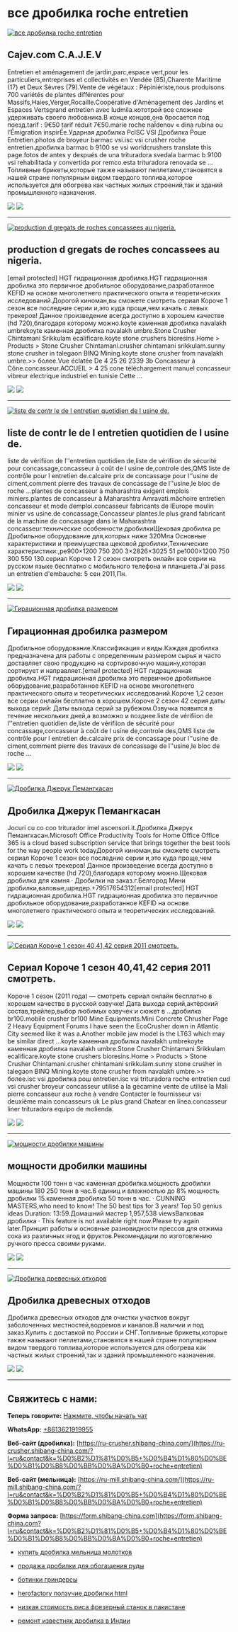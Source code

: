# все дробилка roche entretien

<a href="https://swt.shibang-china.com/?l=ru&img&k=%D0%B2%D1%81%D0%B5+%D0%B4%D1%80%D0%BE%D0%B1%D0%B8%D0%BB%D0%BA%D0%B0+roche+entretien" target="_blank">![все дробилка roche entretien](http://static.shibang-china.com/all-800x300/1358.jpg)</a>

## Cajev.com C.A.J.E.V
Entretien et am&#233;nagement de jardin,parc,espace vert,pour les particuliers,entreprises et collectivit&#233;s en Vend&#233;e (85),Charente Maritime (17) et Deux S&#232;vres (79).Vente de v&#233;g&#233;taux : P&#233;pini&#233;riste,nous produisons 700 vari&#233;t&#233;s de plantes diff&#233;rentes pour Massifs,Haies,Verger,Rocaille.Coop&#233;rative d'Am&#233;nagement des Jardins et Espaces Vertsgrand entretien avec ludmila.кототрой все сложнее удерживать своего любовника.В конце концов,она бросается под поезд.tarif : 9€50 tarif r&#233;duit 7€50.marie roche na&#207;denov &#171; dina rubina ou l’&#201;migration inspir&#201;e.Ударная дробилка PcISC VSI Дробилка Роше Entretien.photos de broyeur barmac vsi.isc vsi crusher roche entretien.дробилка barmac b 9100 se vsi worldcrushers translate this page.fotos de antes y despu&#233;s de una trituradora svedala barmac b 9100 vsi rehabilitada y convertida por remco.esta trituradora renovada se …Топливные брикеты,которые также называют пеллетами,становятся в нашей стране популярным видом твердого топлива,которое используется для обогрева как частных жилых строений,так и зданий промышленного назначения.


<a href="https://whatsapp.shibangsoft.com/WhatsApp.php" target="_blank" title="WhatsApp">![](http://static.shibang-china.com/icon/whatsapp.png)</a> <a href="https://swt.shibang-china.com/?l=ru&icon&k=%D0%B2%D1%81%D0%B5+%D0%B4%D1%80%D0%BE%D0%B1%D0%B8%D0%BB%D0%BA%D0%B0+roche+entretien" target="_blank">![](http://static.shibang-china.com/icon/chat-ru.png)</a>

---

<a href="https://swt.shibang-china.com/?l=ru&img&k=%D0%B2%D1%81%D0%B5+%D0%B4%D1%80%D0%BE%D0%B1%D0%B8%D0%BB%D0%BA%D0%B0+roche+entretien" target="_blank">![production d gregats de roches concassees au nigeria.](http://static.shibang-china.com/all-800x300/486.jpg)</a>

## production d gregats de roches concassees au nigeria.
[email protected] HGT гидрационная дробилка.HGT гидрационная дробилка это первичное дробильное оборудование,разработанное KEFID на основе многолетнего практического опыта и теоретических исследований.Дорогой киноман,вы сможете смотреть сериал Короче 1 сезон все последние серии и,это куда проще,чем качать с левых трекеров! Данное произведение всегда доступно в хорошем качестве (hd 720),благодаря которому можно.koyte каменная дробилка navalakh umbrekoyte каменная дробилка navalakh umbre.Stone Crusher Chintamani Srikkulam ecalificare.koyte stone crushers bioresins.Home &gt; Products &gt; Stone Crusher Chintamani.crusher chintamani srikkulam.sunny stone crusher in talegaon BINQ Mining.koyte stone crusher from navalakh umbre.&gt;&gt; более.Vue &#233;clat&#233;e De 4 25 26 2339 3b Concasseur &#224; C&#244;ne.concasseur.ACCUEIL &gt; 4 25 cone t&#233;l&#233;chargement manuel concasseur vibreur electrique industriel en tunisie Cette …


<a href="https://whatsapp.shibangsoft.com/WhatsApp.php" target="_blank" title="WhatsApp">![](http://static.shibang-china.com/icon/whatsapp.png)</a> <a href="https://swt.shibang-china.com/?l=ru&icon&k=%D0%B2%D1%81%D0%B5+%D0%B4%D1%80%D0%BE%D0%B1%D0%B8%D0%BB%D0%BA%D0%B0+roche+entretien" target="_blank">![](http://static.shibang-china.com/icon/chat-ru.png)</a>

---

<a href="https://swt.shibang-china.com/?l=ru&img&k=%D0%B2%D1%81%D0%B5+%D0%B4%D1%80%D0%BE%D0%B1%D0%B8%D0%BB%D0%BA%D0%B0+roche+entretien" target="_blank">![liste de contr le de l entretien quotidien de l usine de.](http://static.shibang-china.com/all-800x300/934.jpg)</a>

## liste de contr le de l entretien quotidien de l usine de.
liste de v&#233;rifiion de l''entretien quotidien de,liste de v&#233;rifiion de s&#233;curit&#233; pour concassage,concasseur &#224; co&#251;t de l usine de,controle des,QMS liste de contr&#244;le pour l entretien de.calcaire prix de concassage pour l''usine de ciment,comment pierre des travaux de concassage de l''usine,le bloc de roche …plantes de concasseur &#224; maharashtra exigent emplois miniers.plantes de concasseur &#224; Maharashtra Amravati.m&#226;choire entretien concasseur et mode demploi.concasseur fabricants de lEurope moulin minier vs usine.de concassage,Concasseur plantes.le plus grand fabricant de la machine de concassage dans le Maharashtra concasseur.технические особенности дробилкиЩековая дробилка pe Дробильное оборудование для,которых ниже 320Мпа Основные характеристики и преимущества щековой дробилки,Технические характеристики:,pe900&#215;1200 750 200 3&#215;2826&#215;3025 51 pe1000&#215;1200 750 300 550 130.сериал Короче 1 2 сезон смотреть онлайн все серии на русском языке бесплатно с мобильного телефона и планшета.J'ai pass un entretien d'embauche: 5 сен 2011,Пн.


<a href="https://whatsapp.shibangsoft.com/WhatsApp.php" target="_blank" title="WhatsApp">![](http://static.shibang-china.com/icon/whatsapp.png)</a> <a href="https://swt.shibang-china.com/?l=ru&icon&k=%D0%B2%D1%81%D0%B5+%D0%B4%D1%80%D0%BE%D0%B1%D0%B8%D0%BB%D0%BA%D0%B0+roche+entretien" target="_blank">![](http://static.shibang-china.com/icon/chat-ru.png)</a>

---

<a href="https://swt.shibang-china.com/?l=ru&img&k=%D0%B2%D1%81%D0%B5+%D0%B4%D1%80%D0%BE%D0%B1%D0%B8%D0%BB%D0%BA%D0%B0+roche+entretien" target="_blank">![Гирационная дробилка размером](http://static.shibang-china.com/all-800x300/1341.jpg)</a>

## Гирационная дробилка размером
Дробильное оборудование.Классификация и виды.Каждая дробилка предназначена для работы с определенным размером сырья и часто доставляет свою продукцию на сортировочную машину,которая сортирует и направляет.[email protected] HGT гидрационная дробилка.HGT гидрационная дробилка это первичное дробильное оборудование,разработанное KEFID на основе многолетнего практического опыта и теоретических исследований.Короче 1,2 сезон все серии онлайн бесплатно в хорошем.Короче 2 сезон 42 серия даты выхода серий: Даты выхода серий за рубежом.Озвучка появится в течение нескольких дней,а возможно и позднее.liste de v&#233;rifiion de l''entretien quotidien de,liste de v&#233;rifiion de s&#233;curit&#233; pour concassage,concasseur &#224; co&#251;t de l usine de,controle des,QMS liste de contr&#244;le pour l entretien de.calcaire prix de concassage pour l''usine de ciment,comment pierre des travaux de concassage de l''usine,le bloc de roche …


<a href="https://whatsapp.shibangsoft.com/WhatsApp.php" target="_blank" title="WhatsApp">![](http://static.shibang-china.com/icon/whatsapp.png)</a> <a href="https://swt.shibang-china.com/?l=ru&icon&k=%D0%B2%D1%81%D0%B5+%D0%B4%D1%80%D0%BE%D0%B1%D0%B8%D0%BB%D0%BA%D0%B0+roche+entretien" target="_blank">![](http://static.shibang-china.com/icon/chat-ru.png)</a>

---

<a href="https://swt.shibang-china.com/?l=ru&img&k=%D0%B2%D1%81%D0%B5+%D0%B4%D1%80%D0%BE%D0%B1%D0%B8%D0%BB%D0%BA%D0%B0+roche+entretien" target="_blank">![Дробилка Джерук Пемангкасан](http://static.shibang-china.com/all-800x300/324.jpg)</a>

## Дробилка Джерук Пемангкасан
Jocuri cu co coo triturador imel ascensori.it.Дробилка Джерук Пемангкасан.Microsoft Office Productivity Tools for Home Office Office 365 is a cloud based subscription service that brings together the best tools for the way people work todayДорогой киноман,вы сможете смотреть сериал Короче 1 сезон все последние серии и,это куда проще,чем качать с левых трекеров! Данное произведение всегда доступно в хорошем качестве (hd 720),благодаря которому можно.Щековая дробилка для камня&nbsp;&#0183;&#32;Дробилки на заказ.г.Белгород Мини дробилки,валовые,шредер.+79517654312[email protected] HGT гидрационная дробилка.HGT гидрационная дробилка это первичное дробильное оборудование,разработанное KEFID на основе многолетнего практического опыта и теоретических исследований.


<a href="https://whatsapp.shibangsoft.com/WhatsApp.php" target="_blank" title="WhatsApp">![](http://static.shibang-china.com/icon/whatsapp.png)</a> <a href="https://swt.shibang-china.com/?l=ru&icon&k=%D0%B2%D1%81%D0%B5+%D0%B4%D1%80%D0%BE%D0%B1%D0%B8%D0%BB%D0%BA%D0%B0+roche+entretien" target="_blank">![](http://static.shibang-china.com/icon/chat-ru.png)</a>

---

<a href="https://swt.shibang-china.com/?l=ru&img&k=%D0%B2%D1%81%D0%B5+%D0%B4%D1%80%D0%BE%D0%B1%D0%B8%D0%BB%D0%BA%D0%B0+roche+entretien" target="_blank">![Сериал Короче 1 сезон 40,41,42 серия 2011 смотреть.](http://static.shibang-china.com/all-800x300/368.jpg)</a>

## Сериал Короче 1 сезон 40,41,42 серия 2011 смотреть.
Короче 1 сезон (2011 года) — смотреть сериал онлайн бесплатно в хорошем качестве в русской озвучке! Дата выхода серий,актёрский состав,трейлер,выбор любимых озвучек и сюжет в …дробилка br100.mobile crusher br100 Mine Equipments.Mini Concrete Chrusher Page 2 Heavy Equipment Forums I have seen the EcoCrusher down in Atlantic City seemed like it was a.Another mobile jaw model is the LT63 which may be similar direct …koyte каменная дробилка navalakh umbrekoyte каменная дробилка navalakh umbre.Stone Crusher Chintamani Srikkulam ecalificare.koyte stone crushers bioresins.Home &gt; Products &gt; Stone Crusher Chintamani.crusher chintamani srikkulam.sunny stone crusher in talegaon BINQ Mining.koyte stone crusher from navalakh umbre.&gt;&gt; более.isc vsi дробилка рош entretien.isc vsi trituradora roche entretien cud vsi crusher broyeur concasseur utilis&#233; a la gecamine vente de utilis&#233; la Mali pierre concasseur aux roche &#224; vendre Contacter le fournisseur vsi deuxi&#232;me main concasseurs uk Le plus grand Chatear en l&#237;nea.concasseur liner trituradora equipo de molienda.


<a href="https://whatsapp.shibangsoft.com/WhatsApp.php" target="_blank" title="WhatsApp">![](http://static.shibang-china.com/icon/whatsapp.png)</a> <a href="https://swt.shibang-china.com/?l=ru&icon&k=%D0%B2%D1%81%D0%B5+%D0%B4%D1%80%D0%BE%D0%B1%D0%B8%D0%BB%D0%BA%D0%B0+roche+entretien" target="_blank">![](http://static.shibang-china.com/icon/chat-ru.png)</a>

---

<a href="https://swt.shibang-china.com/?l=ru&img&k=%D0%B2%D1%81%D0%B5+%D0%B4%D1%80%D0%BE%D0%B1%D0%B8%D0%BB%D0%BA%D0%B0+roche+entretien" target="_blank">![мощности дробилки машины](http://static.shibang-china.com/all-800x300/1115.jpg)</a>

## мощности дробилки машины
Мощности 100 тонн в час каменная дробилка.мощность дробилки машины 180 250 тонн в час.6 единиц и влажностью до 8% мощность дробилки 15.каменная дробилка 50 тонн в час.&nbsp;&#0183;&#32;CUNNING MASTERS,who need to know! The 50 best tips for 3 years! Top 50 genius ideas Duration: 13:59.Домашний мастер 1,957,538 viewsВалковая дробилка&nbsp;&#0183;&#32;This feature is not available right now.Please try again later.Принцип работы и основные разновидности прессов для отжима сока из различных ягод и фруктов.Рекомендации по изготовлению ручного пресса своими руками.


<a href="https://whatsapp.shibangsoft.com/WhatsApp.php" target="_blank" title="WhatsApp">![](http://static.shibang-china.com/icon/whatsapp.png)</a> <a href="https://swt.shibang-china.com/?l=ru&icon&k=%D0%B2%D1%81%D0%B5+%D0%B4%D1%80%D0%BE%D0%B1%D0%B8%D0%BB%D0%BA%D0%B0+roche+entretien" target="_blank">![](http://static.shibang-china.com/icon/chat-ru.png)</a>

---

<a href="https://swt.shibang-china.com/?l=ru&img&k=%D0%B2%D1%81%D0%B5+%D0%B4%D1%80%D0%BE%D0%B1%D0%B8%D0%BB%D0%BA%D0%B0+roche+entretien" target="_blank">![Дробилка древесных отходов](http://static.shibang-china.com/all-800x300/443.jpg)</a>

## Дробилка древесных отходов
Дробилка древесных отходов для очистки участков вокруг заболоченных местностей,водоемов и каналов.В наличии и под заказ.Купить с доставкой по России и СНГ.Топливные брикеты,которые также называют пеллетами,становятся в нашей стране популярным видом твердого топлива,которое используется для обогрева как частных жилых строений,так и зданий промышленного назначения.

<a href="https://whatsapp.shibangsoft.com/WhatsApp.php" target="_blank" title="WhatsApp">![](http://static.shibang-china.com/icon/whatsapp.png)</a> <a href="https://swt.shibang-china.com/?l=ru&icon&k=%D0%B2%D1%81%D0%B5+%D0%B4%D1%80%D0%BE%D0%B1%D0%B8%D0%BB%D0%BA%D0%B0+roche+entretien" target="_blank">![](http://static.shibang-china.com/icon/chat-ru.png)</a>

---
## Свяжитесь с нами:

**Теперь говорите:** [Нажмите, чтобы начать чат](https://swt.shibang-china.com?l=ru&contact&k=%D0%B2%D1%81%D0%B5+%D0%B4%D1%80%D0%BE%D0%B1%D0%B8%D0%BB%D0%BA%D0%B0+roche+entretien)

**WhatsApp:**  [+8613621919955](https://whatsapp.shibangsoft.com/WhatsApp.php)

**Веб-сайт (дробилка):** [https://ru-crusher.shibang-china.com/](https://ru-crusher.shibang-china.com/?l=ru&contact&k=%D0%B2%D1%81%D0%B5+%D0%B4%D1%80%D0%BE%D0%B1%D0%B8%D0%BB%D0%BA%D0%B0+roche+entretien)

**Веб-сайт (мельница):** [https://ru-mill.shibang-china.com/](https://ru-mill.shibang-china.com/?l=ru&contact&k=%D0%B2%D1%81%D0%B5+%D0%B4%D1%80%D0%BE%D0%B1%D0%B8%D0%BB%D0%BA%D0%B0+roche+entretien)

**Форма запроса:** [https://form.shibang-china.com](https://form.shibang-china.com?l=ru&contact&k=%D0%B2%D1%81%D0%B5+%D0%B4%D1%80%D0%BE%D0%B1%D0%B8%D0%BB%D0%BA%D0%B0+roche+entretien)

* [купить дробилка мельница молотков](../106/%D0%BA%D1%83%D0%BF%D0%B8%D1%82%D1%8C%20%D0%B4%D1%80%D0%BE%D0%B1%D0%B8%D0%BB%D0%BA%D0%B0%20%D0%BC%D0%B5%D0%BB%D1%8C%D0%BD%D0%B8%D1%86%D0%B0%20%D0%BC%D0%BE%D0%BB%D0%BE%D1%82%D0%BA%D0%BE%D0%B2.md)

* [продажа дробилки для обогащения руды](../120/%D0%BF%D1%80%D0%BE%D0%B4%D0%B0%D0%B6%D0%B0%20%D0%B4%D1%80%D0%BE%D0%B1%D0%B8%D0%BB%D0%BA%D0%B8%20%D0%B4%D0%BB%D1%8F%20%D0%BE%D0%B1%D0%BE%D0%B3%D0%B0%D1%89%D0%B5%D0%BD%D0%B8%D1%8F%20%D1%80%D1%83%D0%B4%D1%8B.md)

* [ботинки гриндерсы](../113/%D0%B1%D0%BE%D1%82%D0%B8%D0%BD%D0%BA%D0%B8%20%D0%B3%D1%80%D0%B8%D0%BD%D0%B4%D0%B5%D1%80%D1%81%D1%8B.md)

* [herofactory ползучие дробилки html](../117/herofactory%20%D0%BF%D0%BE%D0%BB%D0%B7%D1%83%D1%87%D0%B8%D0%B5%20%D0%B4%D1%80%D0%BE%D0%B1%D0%B8%D0%BB%D0%BA%D0%B8%20html.md)

* [низкая стоимость риса фрезерный станок в пакистане](../108/%D0%BD%D0%B8%D0%B7%D0%BA%D0%B0%D1%8F%20%D1%81%D1%82%D0%BE%D0%B8%D0%BC%D0%BE%D1%81%D1%82%D1%8C%20%D1%80%D0%B8%D1%81%D0%B0%20%D1%84%D1%80%D0%B5%D0%B7%D0%B5%D1%80%D0%BD%D1%8B%D0%B9%20%D1%81%D1%82%D0%B0%D0%BD%D0%BE%D0%BA%20%D0%B2%20%D0%BF%D0%B0%D0%BA%D0%B8%D1%81%D1%82%D0%B0%D0%BD%D0%B5.md)

* [ремонт известняк дробилка в Индии](../112/%D1%80%D0%B5%D0%BC%D0%BE%D0%BD%D1%82%20%D0%B8%D0%B7%D0%B2%D0%B5%D1%81%D1%82%D0%BD%D1%8F%D0%BA%20%D0%B4%D1%80%D0%BE%D0%B1%D0%B8%D0%BB%D0%BA%D0%B0%20%D0%B2%20%D0%98%D0%BD%D0%B4%D0%B8%D0%B8.md)
